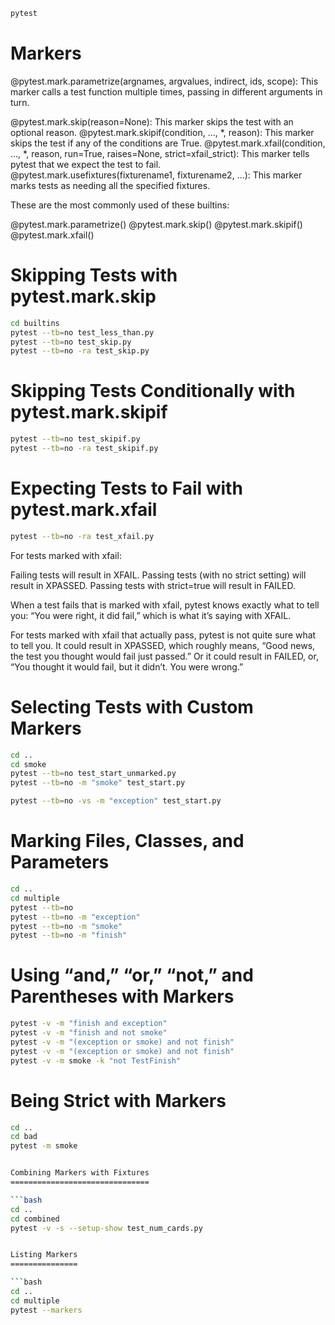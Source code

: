 


```bash
pytest
```


Markers
=======

@pytest.mark.parametrize(argnames, argvalues, indirect, ids, scope): This marker calls a test function multiple times, passing in different arguments in turn.

@pytest.mark.skip(reason=None): This marker skips the test with an optional reason.
@pytest.mark.skipif(condition, ..., *, reason): This marker skips the test if any of the conditions are True.
@pytest.mark.xfail(condition, ..., *, reason, run=True, raises=None, strict=xfail_strict): This marker tells pytest that we expect the test to fail.
@pytest.mark.usefixtures(fixturename1, fixturename2, ...): This marker marks tests as needing all the specified fixtures.

These are the most commonly used of these builtins:

@pytest.mark.parametrize()
@pytest.mark.skip()
@pytest.mark.skipif()
@pytest.mark.xfail()


Skipping Tests with pytest.mark.skip
====================================

```bash
cd builtins
pytest --tb=no test_less_than.py
pytest --tb=no test_skip.py
pytest --tb=no -ra test_skip.py
```


Skipping Tests Conditionally with pytest.mark.skipif
====================================================

```bash
pytest --tb=no test_skipif.py
pytest --tb=no -ra test_skipif.py
```


Expecting Tests to Fail with pytest.mark.xfail
==============================================

```bash
pytest --tb=no -ra test_xfail.py
```

For tests marked with xfail:

Failing tests will result in XFAIL.
Passing tests (with no strict setting) will result in XPASSED.
Passing tests with strict=true will result in FAILED.

When a test fails that is marked with xfail, pytest knows exactly what to tell you: “You were right, it did fail,” which is what it’s saying with XFAIL. 

For tests marked with xfail that actually pass, pytest is not quite sure what to tell you. It could result in XPASSED, which roughly means, “Good news, the test you thought would fail just passed.” Or it could result in FAILED, or, “You thought it would fail, but it didn’t. You were wrong.”


Selecting Tests with Custom Markers
===================================

```bash
cd ..
cd smoke
pytest --tb=no test_start_unmarked.py
pytest --tb=no -m "smoke" test_start.py

pytest --tb=no -vs -m "exception" test_start.py
```

Marking Files, Classes, and Parameters
======================================

```bash
cd ..
cd multiple
pytest --tb=no
pytest --tb=no -m "exception"
pytest --tb=no -m "smoke"
pytest --tb=no -m "finish"
```


Using “and,” “or,” “not,” and Parentheses with Markers
=====================================================

```bash
pytest -v -m "finish and exception"
pytest -v -m "finish and not smoke"
pytest -v -m "(exception or smoke) and not finish"
pytest -v -m "(exception or smoke) and not finish"
pytest -v -m smoke -k "not TestFinish"
```


Being Strict with Markers
=========================

```bash
cd ..
cd bad
pytest -m smoke


Combining Markers with Fixtures
===============================

```bash
cd ..
cd combined
pytest -v -s --setup-show test_num_cards.py


Listing Markers
===============

```bash
cd ..
cd multiple
pytest --markers
```
